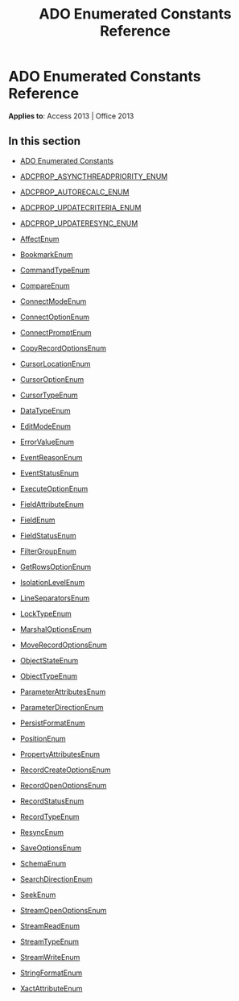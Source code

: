 ﻿---
title: ADO Enumerated Constants Reference
TOCTitle: ADO Enumerated Constants
ms:assetid: 23e315c8-928a-49ad-b0cb-b70a078bb740
ms:mtpsurl: https://msdn.microsoft.com/en-us/library/JJ249015(v=office.15)
ms:contentKeyID: 48543748
ms.date: 09/18/2015
mtps_version: v=office.15
---

# ADO Enumerated Constants Reference


**Applies to**: Access 2013 | Office 2013

## In this section

  - [ADO Enumerated Constants](ado-enumerated-constants.md)

  - [ADCPROP\_ASYNCTHREADPRIORITY\_ENUM](adcprop-asyncthreadpriority-enum.md)

  - [ADCPROP\_AUTORECALC\_ENUM](adcprop-autorecalc-enum.md)

  - [ADCPROP\_UPDATECRITERIA\_ENUM](adcprop-updatecriteria-enum.md)

  - [ADCPROP\_UPDATERESYNC\_ENUM](adcprop-updateresync-enum.md)

  - [AffectEnum](affectenum.md)

  - [BookmarkEnum](bookmarkenum.md)

  - [CommandTypeEnum](commandtypeenum.md)

  - [CompareEnum](compareenum.md)

  - [ConnectModeEnum](connectmodeenum.md)

  - [ConnectOptionEnum](connectoptionenum.md)

  - [ConnectPromptEnum](connectpromptenum.md)

  - [CopyRecordOptionsEnum](copyrecordoptionsenum.md)

  - [CursorLocationEnum](cursorlocationenum.md)

  - [CursorOptionEnum](cursoroptionenum.md)

  - [CursorTypeEnum](cursortypeenum.md)

  - [DataTypeEnum](datatypeenum.md)

  - [EditModeEnum](editmodeenum.md)

  - [ErrorValueEnum](errorvalueenum.md)

  - [EventReasonEnum](eventreasonenum.md)

  - [EventStatusEnum](eventstatusenum.md)

  - [ExecuteOptionEnum](executeoptionenum.md)

  - [FieldAttributeEnum](fieldattributeenum.md)

  - [FieldEnum](fieldenum.md)

  - [FieldStatusEnum](fieldstatusenum.md)

  - [FilterGroupEnum](filtergroupenum.md)

  - [GetRowsOptionEnum](getrowsoptionenum.md)

  - [IsolationLevelEnum](isolationlevelenum.md)

  - [LineSeparatorsEnum](lineseparatorsenum.md)

  - [LockTypeEnum](locktypeenum.md)

  - [MarshalOptionsEnum](marshaloptionsenum.md)

  - [MoveRecordOptionsEnum](moverecordoptionsenum.md)

  - [ObjectStateEnum](objectstateenum.md)

  - [ObjectTypeEnum](objecttypeenum.md)

  - [ParameterAttributesEnum](parameterattributesenum.md)

  - [ParameterDirectionEnum](parameterdirectionenum.md)

  - [PersistFormatEnum](persistformatenum.md)

  - [PositionEnum](positionenum.md)

  - [PropertyAttributesEnum](propertyattributesenum.md)

  - [RecordCreateOptionsEnum](recordcreateoptionsenum.md)

  - [RecordOpenOptionsEnum](recordopenoptionsenum.md)

  - [RecordStatusEnum](recordstatusenum.md)

  - [RecordTypeEnum](recordtypeenum.md)

  - [ResyncEnum](resyncenum.md)

  - [SaveOptionsEnum](saveoptionsenum.md)

  - [SchemaEnum](schemaenum.md)

  - [SearchDirectionEnum](searchdirectionenum.md)

  - [SeekEnum](seekenum.md)

  - [StreamOpenOptionsEnum](streamopenoptionsenum.md)

  - [StreamReadEnum](streamreadenum.md)

  - [StreamTypeEnum](streamtypeenum.md)

  - [StreamWriteEnum](streamwriteenum.md)

  - [StringFormatEnum](stringformatenum.md)

  - [XactAttributeEnum](xactattributeenum.md)

